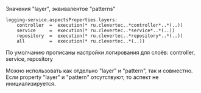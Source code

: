 Значения "layer", эквивалентое "patterns"
```
logging-service.aspectsProperties.layers:
    controller  =  execution(* ru.clevertec..*controller*..*(..))
    service     =  execution(* ru.clevertec..*service*..*(..))
    repository  =  execution(* ru.clevertec..*repository*..*(..))
    all         =  execution(* ru.clevertec..*(..))
```
По умолчанию прописаны настройки логирования для слоёв: controller, service, repository

Можно использовать как отдельно "layer" и "pattern", так и совместно. Если property "layer" и "pattern" отсутствуют, то аспект не инициализируется.


